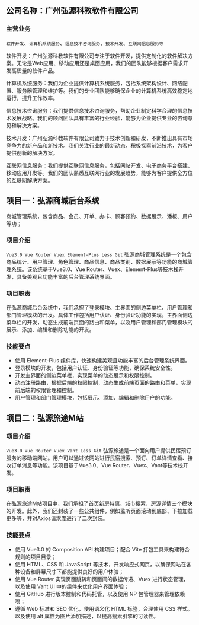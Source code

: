 ## 公司名称：广州弘源科教软件有限公司

### 主营业务

`软件开发`、`计算机系统服务`、`信息技术咨询服务`、`技术开发`、`互联网信息服务等`

软件开发：广州弘源科教软件有限公司专注于软件开发，提供定制化的软件解决方案。无论是Web应用、移动应用还是桌面应用，我们的团队能够根据客户需求开发高质量的软件产品。

计算机系统服务：我们为企业提供计算机系统服务，包括系统架构设计、网络配置、服务器管理和维护等。我们的专业团队能够确保企业的计算机系统高效稳定地运行，提升工作效率。

信息技术咨询服务：我们提供信息技术咨询服务，帮助企业制定科学合理的信息技术发展战略。我们的顾问团队具有丰富的行业经验，能够为企业提供专业的咨询意见和解决方案。

技术开发：广州弘源科教软件有限公司致力于技术创新和研发，不断推出具有市场竞争力的新产品和新技术。我们关注行业的最新动态，积极探索前沿技术，为客户提供创新的解决方案。

互联网信息服务：我们提供互联网信息服务，包括网站开发、电子商务平台搭建、移动应用开发等。我们的团队熟悉互联网行业的发展趋势，能够为客户提供全方位的互联网解决方案。

## 项目一：弘源商城后台系统

商城管理系统，包含商品、会员、开单、办卡、顾客预约、数据展示、潘板、用户等功；

### 项目介绍

`Vue3.0 Vue Router Vuex Element-Plus Less Git`
弘源商城管理系统是一个包含商品统计、用户管理、角色管理、商品信息、商品类别、数据展示等功能的商城管理系统。该系统基于Vue3.0、Vue Router、Vuex、Element-Plus等技术栈开发，具备美观且功能丰富的后台管理系统界面。

### 项目职责

在弘源商城后台系统中，我们承担了登录模块、主界面的侧边菜单栏、用户管理和部门管理模块的开发。具体工作包括用户认证、身份验证功能的实现，主界面侧边菜单栏的开发，动态生成前端页面的路由和菜单，以及用户管理和部门管理模块的展示、添加、编辑和删除功能的开发。

### 技能要点

- 使用 Element-Plus 组件库，快速构建美观且功能丰富的后台管理系统界面。
- 登录模块的开发，包括用户认证、身份验证等功能，确保系统安全性。
- 开发主界面的侧边菜单栏，实现菜单的动态展示和权限控制。
- 动态注册路由，根据后端的权限控制，动态生成前端页面的路由和菜单，实现前后端的权限管理和控制。
- 用户管理和部门管理模块，包括展示、添加、编辑和删除用户的功能。

## 项目二：弘源旅途M站

### 项目介绍

`Vue3.0 Vue Router Vuex Vant Less Git`
弘源旅途是一个面向用户提供民宿预订服务的移动端网站。用户可以通过该网站进行民宿搜索、预订、订单详情查看、接收订单消息等功能。该项目基于Vue3.0、Vue Router、Vuex、Vant等技术栈开发。

### 项目职责

在弘源旅途M站项目中，我们承担了首页新房特惠、城市搜索、房源详情三个模块的开发。此外，我们还封装了一些公共组件，例如监听页面滚动到底部、下拉加载更多等，并对Axios请求库进行了二次封装。

### 技能要点

- 使用 Vue3.0 的 Composition API 构建项目；配合 Vite 打包工具来构建符合规则的项目目录；
- 使用 HTML、CSS 和 JavaScript 等技术，开发响应式网页，以确保网站在各种设备和屏幕尺寸下都能提供良好的用户体验；
- 使用 Vue Router 实现页面跳转和页面间的数据传递、Vuex 进行状态管理，以及使用 Vant UI 中的组件来优化用户界面体验；
- 使用 GitHub 进行版本控制和代码托管，以及使用 NP 包管理器来管理依赖项；
- 遵循 Web 标准和 SEO 优化，使用语义化 HTML 标签，合理使用 CSS 样式。以及使用 alt 属性为图片添加描述，以提高搜索引擎的可读性。



